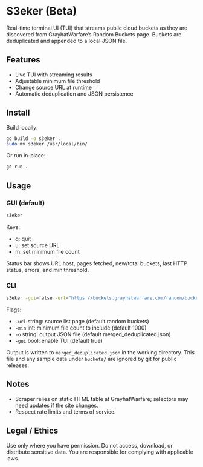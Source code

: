 # S3eker (Beta)

Real-time terminal UI (TUI) that streams public cloud buckets as they are discovered from GrayhatWarfare’s Random Buckets page. Buckets are deduplicated and appended to a local JSON file.

## Features
- Live TUI with streaming results
- Adjustable minimum file threshold
- Change source URL at runtime
- Automatic deduplication and JSON persistence

## Install

Build locally:
```bash
go build -o s3eker .
sudo mv s3eker /usr/local/bin/
```

Or run in-place:
```bash
go run .
```

## Usage

### GUI (default)
```bash
s3eker
```
Keys:
- q: quit
- u: set source URL
- m: set minimum file count

Status bar shows URL host, pages fetched, new/total buckets, last HTTP status, errors, and min threshold.

### CLI
```bash
s3eker -gui=false -url="https://buckets.grayhatwarfare.com/random/buckets" -min=500 -o merged_deduplicated.json
```
Flags:
- `-url` string: source list page (default random buckets)
- `-min` int: minimum file count to include (default 1000)
- `-o` string: output JSON file (default merged_deduplicated.json)
- `-gui` bool: enable TUI (default true)

Output is written to `merged_deduplicated.json` in the working directory. This file and any sample data under `buckets/` are ignored by git for public releases.

## Notes
- Scraper relies on static HTML table at GrayhatWarfare; selectors may need updates if the site changes.
- Respect rate limits and terms of service.

## Legal / Ethics
Use only where you have permission. Do not access, download, or distribute sensitive data. You are responsible for complying with applicable laws.